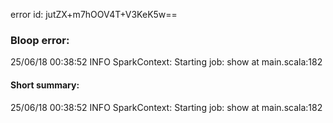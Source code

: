 error id: jutZX+m7hOOV4T+V3KeK5w==
### Bloop error:

25/06/18 00:38:52 INFO SparkContext: Starting job: show at main.scala:182
#### Short summary: 

25/06/18 00:38:52 INFO SparkContext: Starting job: show at main.scala:182